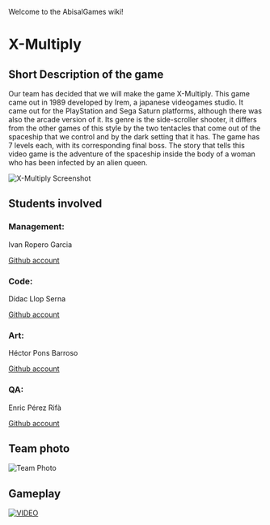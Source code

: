 ﻿Welcome to the AbisalGames wiki!

# X-Multiply

## Short Description of the game

Our team has decided that we will make the game X-Multiply. This game came out in 1989 developed by Irem, a japanese videogames studio. It came out for the PlayStation and Sega Saturn platforms, although there was also the arcade version of it. Its genre is the side-scroller shooter, it differs from the other games of this style by the two tentacles that come out of the spaceship that we control and by the dark setting that it has. The game has 7 levels each, with its corresponding final boss. The story that tells this video game is the adventure of the spaceship inside the body of a woman who has been infected by an alien queen.

![X-Multiply Screenshot](http://www.theisozone.com/images/screens/playstation-43150-31334417703.png)


## Students involved

### Management:
Ivan Ropero Garcia

[Github account](https://github.com/RoperoIvan)

### Code:
Dídac Llop Serna

[Github account](https://github.com/didaclis)

### Art:
Héctor Pons Barroso

[Github account](https://github.com/hectorpb32)

### QA:
Enric Pérez Rifà

[Github account](https://github.com/PerezEnric)

## Team photo
![Team Photo](https://i.imgur.com/g5eWiot.jpg)

## Gameplay

[![VIDEO](https://www.satakore.com/satengine/screenshots/T-26/T-26110G_4,,Sega-Saturn-Screenshot-4-Image-Fight-and-XMultiply-Arcade-Gears-JPN.jpg)](https://www.youtube.com/watch?v=ysnwuuDmEww&feature=youtu.be)
